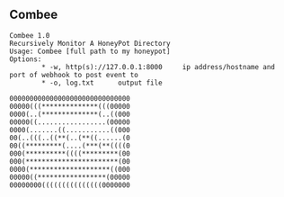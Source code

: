 ## Combee
```
Combee 1.0 
Recursively Monitor A HoneyPot Directory 
Usage: Combee [full path to my honeypot] 
Options: 
        * -w, http(s)://127.0.0.1:8000     ip address/hostname and port of webhook to post event to 
        * -o, log.txt      output file 
```
    000000000000000000000000000000
    00000(((**************(((00000
    0000(..(**************(..((000
    00000((.................(00000
    0000(.......((...........((000
    00(..(((..((**(..(**((......(0
    00((*********(....(***(**((((0
    000(**********((((*********(00
    000(***********************(00
    0000(********************((000
    00000((*****************(00000
    00000000(((((((((((((((0000000
